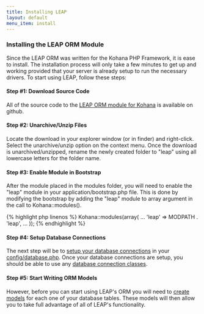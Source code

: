 ```yaml
---
title: Installing LEAP
layout: default
menu_item: install
---
```


### Installing the LEAP ORM Module

Since the LEAP ORM was written for the Kohana PHP Framework, it is ease to install. The installation process will only take a few minutes to get up and working provided that your server is already setup to run the necessary drivers. To start using LEAP, follow these steps:

#### Step #1: Download Source Code

All of the source code to the <a href="https://github.com/spadefoot/kohana-orm-leap">LEAP ORM module for Kohana</a> is available on github.

#### Step #2: Unarchive/Unzip Files

Locate the download in your explorer window (or in finder) and right-click. Select the unarchive/unzip option on the context menu. Once the download is unarchived/unzipped, rename the newly created folder to "leap" using all lowercase letters for the folder name.

#### Step #3: Enable Module in Bootstrap

After the module placed in the modules folder, you will need to enable the "leap" module in your application/bootstrap.php file. This is done by modifying the bootstrap by adding the "leap" module to array argument in the call to Kohana::modules().

{% highlight php linenos %}
Kohana::modules(array(
    ...
    'leap' => MODPATH . 'leap',
    ...
));
{% endhighlight %}

#### Step #4: Setup Database Connections

The next step will be to [setup your database connections](http://orm.spadefootcode.com/tutorials/setting-up-a-database-connection/) in your [config/database.php](https://github.com/spadefoot/kohana-orm-leap/tree/3.2/master/config).  Once your database connections are setup, you should be able to use any [database connection classes](http://orm.spadefootcode.com/tutorials/establishing-a-database-connection/).

#### Step #5: Start Writing ORM Models

However, before you can start using LEAP's ORM you will need to <a href="http://orm.spadefootcode.com/tutorials/defining-a-model/">create models</a> for each one of your database tables.  These models will then allow you to take full advantage of all of LEAP's functionality.